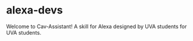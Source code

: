 # alexa-devs


Welcome to Cav-Assistant! A skill for Alexa designed by UVA students for UVA students. 
